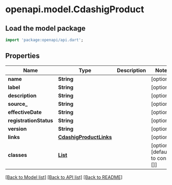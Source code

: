 # openapi.model.CdashigProduct

## Load the model package
```dart
import 'package:openapi/api.dart';
```

## Properties
Name | Type | Description | Notes
------------ | ------------- | ------------- | -------------
**name** | **String** |  | [optional] 
**label** | **String** |  | [optional] 
**description** | **String** |  | [optional] 
**source_** | **String** |  | [optional] 
**effectiveDate** | **String** |  | [optional] 
**registrationStatus** | **String** |  | [optional] 
**version** | **String** |  | [optional] 
**links** | [**CdashigProductLinks**](CdashigProductLinks.md) |  | [optional] 
**classes** | [**List<CdashigClass>**](CdashigClass.md) |  | [optional] [default to const []]

[[Back to Model list]](../README.md#documentation-for-models) [[Back to API list]](../README.md#documentation-for-api-endpoints) [[Back to README]](../README.md)


